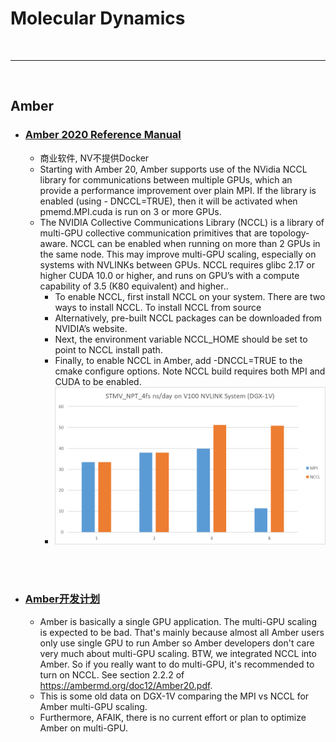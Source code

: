 # Molecular Dynamics


<br>

****
<br>

## Amber

* ### [Amber 2020 Reference Manual](https://ambermd.org/doc12/Amber20.pdf)
  * 商业软件, NV不提供Docker
  * Starting with Amber 20, Amber supports use of the NVidia NCCL library for communications between multiple GPUs, which an provide a performance improvement over plain MPI. If the library is enabled (using - DNCCL=TRUE), then it will be activated when pmemd.MPI.cuda is run on 3 or more GPUs.
  * The NVIDIA Collective Communications Library (NCCL) is a library of multi-GPU collective communication primitives that are topology-aware. NCCL can be enabled when running on more than 2 GPUs in the same node. This may improve multi-GPU scaling, especially on systems with NVLINKs between GPUs. NCCL requires glibc 2.17 or higher CUDA 10.0 or higher, and runs on GPU’s with a compute capability of 3.5 (K80 equivalent) and higher..
    * To enable NCCL, first install NCCL on your system. There are two ways to install NCCL. To install NCCL from source
    * Alternatively, pre-built NCCL packages can be downloaded from NVIDIA’s website.
    * Next, the environment variable NCCL_HOME should be set to point to NCCL install path.
    * Finally, to enable NCCL in Amber, add -DNCCL=TRUE to the cmake configure options. Note NCCL build requires both MPI and CUDA to be enabled. 
    * ![](./images/Amber2020_nccl.jpg)

<br><br>

* ### [Amber开发计划]()
  * Amber is basically a single GPU application. The multi-GPU scaling is expected to be bad. That's mainly because almost all Amber users only use single GPU to run Amber so Amber developers don't care very much about multi-GPU scaling. BTW, we integrated NCCL into Amber. So if you really want to do multi-GPU, it's recommended to turn on NCCL. See section 2.2.2 of https://ambermd.org/doc12/Amber20.pdf.
  * This is some old data on DGX-1V comparing the MPI vs NCCL for Amber multi-GPU scaling.
  * Furthermore, AFAIK, there is no current effort or plan to optimize Amber on multi-GPU.

